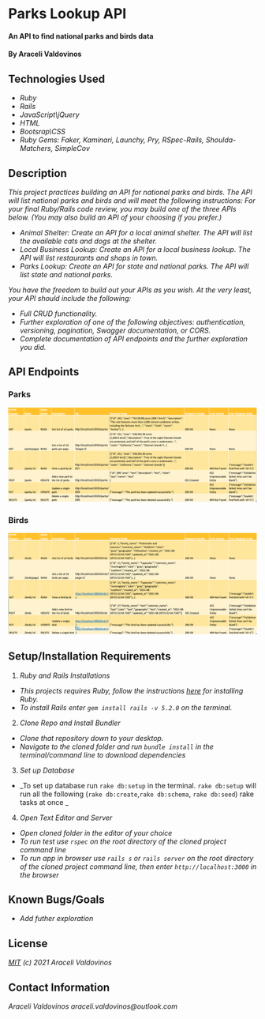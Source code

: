# Parks Lookup API

#### An API to find national parks and birds data 

#### By Araceli Valdovinos

## Technologies Used

* _Ruby_
* _Rails_
* _JavaScript\jQuery_
* _HTML_
* _Bootsrap\CSS_
* _Ruby Gems: Faker, Kaminari, Launchy, Pry, RSpec-Rails, Shoulda-Matchers, SimpleCov_



## Description
_This project practices building an API for national parks and birds. The API will list national parks and birds and will meet the following instructions:_
_For your final Ruby/Rails code review, you may build one of the three APIs below. (You may also build an API of your choosing if you prefer.)_

* _Animal Shelter: Create an API for a local animal shelter. The API will list the available cats and dogs at the shelter._
* _Local Business Lookup: Create an API for a local business lookup. The API will list restaurants and shops in town._
* _Parks Lookup: Create an API for state and national parks. The API will list state and national parks._

_You have the freedom to build out your APIs as you wish. At the very least, your API should include the following:_
* _Full CRUD functionality._
* _Further exploration of one of the following objectives: authentication, versioning, pagination, Swagger documentation, or CORS._
* _Complete documentation of API endpoints and the further exploration you did._

## API Endpoints
### Parks
![Park endpoints](parks.png)

### Birds
![Bird endpoints](birds.png)


## Setup/Installation Requirements
1. _Ruby and Rails Installations_
* _This projects requires Ruby, follow the instructions [here](https://www.learnhowtoprogram.com/ruby-and-rails/getting-started-with-ruby/ruby-installation-and-setup) for installing Ruby._
* _To install Rails enter `gem install rails -v 5.2.0` on the terminal._

2. _Clone Repo and Install Bundler_
* _Clone that repository down to your desktop._
* _Navigate to the cloned folder and run `bundle install` in the terminal/command line to download dependencies_

3. _Set up Database_
* _To set up database run `rake db:setup` in the terminal. `rake db:setup` will run all the following (`rake db:create`,`rake db:schema`, `rake db:seed`) rake tasks at once _

4. _Open Text Editor and Server_
* _Open cloned folder in the editor of your choice_
* _To run test use `rspec` on the root directory of the cloned project command line_
* _To run app in browser use `rails s` or `rails server` on the root directory of the cloned project command line, then enter `http://localhost:3000` in the browser_



## Known Bugs/Goals
* _Add futher exploration_


## License
_[MIT](https://opensource.org/licenses/MIT) (c) 2021 Araceli Valdovinos_


## Contact Information
_Araceli Valdovinos araceli.valdovinos@outlook.com_

